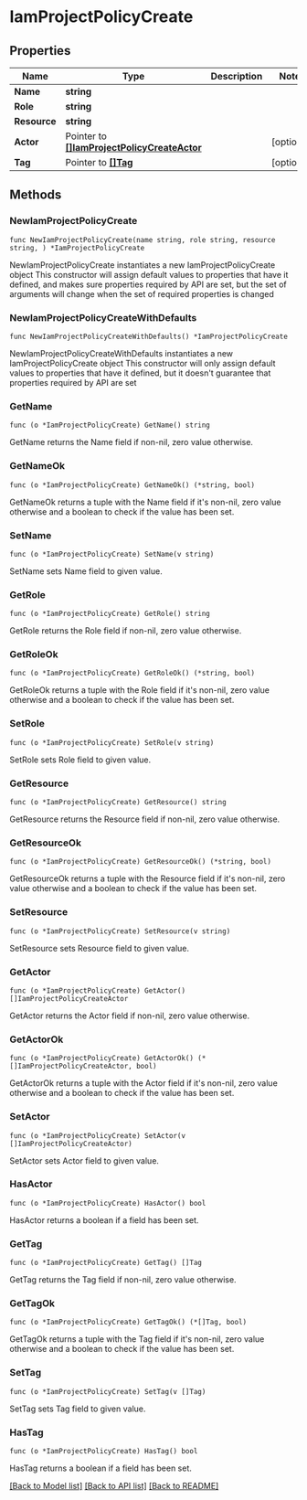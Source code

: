 # IamProjectPolicyCreate

## Properties

Name | Type | Description | Notes
------------ | ------------- | ------------- | -------------
**Name** | **string** |  | 
**Role** | **string** |  | 
**Resource** | **string** |  | 
**Actor** | Pointer to [**[]IamProjectPolicyCreateActor**](IamProjectPolicyCreateActor.md) |  | [optional] 
**Tag** | Pointer to [**[]Tag**](Tag.md) |  | [optional] 

## Methods

### NewIamProjectPolicyCreate

`func NewIamProjectPolicyCreate(name string, role string, resource string, ) *IamProjectPolicyCreate`

NewIamProjectPolicyCreate instantiates a new IamProjectPolicyCreate object
This constructor will assign default values to properties that have it defined,
and makes sure properties required by API are set, but the set of arguments
will change when the set of required properties is changed

### NewIamProjectPolicyCreateWithDefaults

`func NewIamProjectPolicyCreateWithDefaults() *IamProjectPolicyCreate`

NewIamProjectPolicyCreateWithDefaults instantiates a new IamProjectPolicyCreate object
This constructor will only assign default values to properties that have it defined,
but it doesn't guarantee that properties required by API are set

### GetName

`func (o *IamProjectPolicyCreate) GetName() string`

GetName returns the Name field if non-nil, zero value otherwise.

### GetNameOk

`func (o *IamProjectPolicyCreate) GetNameOk() (*string, bool)`

GetNameOk returns a tuple with the Name field if it's non-nil, zero value otherwise
and a boolean to check if the value has been set.

### SetName

`func (o *IamProjectPolicyCreate) SetName(v string)`

SetName sets Name field to given value.


### GetRole

`func (o *IamProjectPolicyCreate) GetRole() string`

GetRole returns the Role field if non-nil, zero value otherwise.

### GetRoleOk

`func (o *IamProjectPolicyCreate) GetRoleOk() (*string, bool)`

GetRoleOk returns a tuple with the Role field if it's non-nil, zero value otherwise
and a boolean to check if the value has been set.

### SetRole

`func (o *IamProjectPolicyCreate) SetRole(v string)`

SetRole sets Role field to given value.


### GetResource

`func (o *IamProjectPolicyCreate) GetResource() string`

GetResource returns the Resource field if non-nil, zero value otherwise.

### GetResourceOk

`func (o *IamProjectPolicyCreate) GetResourceOk() (*string, bool)`

GetResourceOk returns a tuple with the Resource field if it's non-nil, zero value otherwise
and a boolean to check if the value has been set.

### SetResource

`func (o *IamProjectPolicyCreate) SetResource(v string)`

SetResource sets Resource field to given value.


### GetActor

`func (o *IamProjectPolicyCreate) GetActor() []IamProjectPolicyCreateActor`

GetActor returns the Actor field if non-nil, zero value otherwise.

### GetActorOk

`func (o *IamProjectPolicyCreate) GetActorOk() (*[]IamProjectPolicyCreateActor, bool)`

GetActorOk returns a tuple with the Actor field if it's non-nil, zero value otherwise
and a boolean to check if the value has been set.

### SetActor

`func (o *IamProjectPolicyCreate) SetActor(v []IamProjectPolicyCreateActor)`

SetActor sets Actor field to given value.

### HasActor

`func (o *IamProjectPolicyCreate) HasActor() bool`

HasActor returns a boolean if a field has been set.

### GetTag

`func (o *IamProjectPolicyCreate) GetTag() []Tag`

GetTag returns the Tag field if non-nil, zero value otherwise.

### GetTagOk

`func (o *IamProjectPolicyCreate) GetTagOk() (*[]Tag, bool)`

GetTagOk returns a tuple with the Tag field if it's non-nil, zero value otherwise
and a boolean to check if the value has been set.

### SetTag

`func (o *IamProjectPolicyCreate) SetTag(v []Tag)`

SetTag sets Tag field to given value.

### HasTag

`func (o *IamProjectPolicyCreate) HasTag() bool`

HasTag returns a boolean if a field has been set.


[[Back to Model list]](../README.md#documentation-for-models) [[Back to API list]](../README.md#documentation-for-api-endpoints) [[Back to README]](../README.md)


